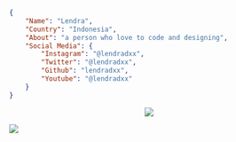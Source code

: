 ```json
{
    "Name": "Lendra",
    "Country": "Indonesia",
    "About": "a person who love to code and designing",
    "Social Media": {
        "Instagram": "@lendradxx",
        "Twitter": "@lendradxx",
        "Github": "lendradxx",
        "Youtube": "@lendradxx"
    }
}
```
<p align="center">
<img src="https://github-profile-trophy.vercel.app/?username=lendradxx&theme=discord&no-frame=true&margin-w=10&margin-h=10" align="center" />
</p>
<img src="https://github.com/lendradxx/lendradxx/blob/assets/snake.svg?raw" align="center" />
<!--START_SECTION:activity-->
